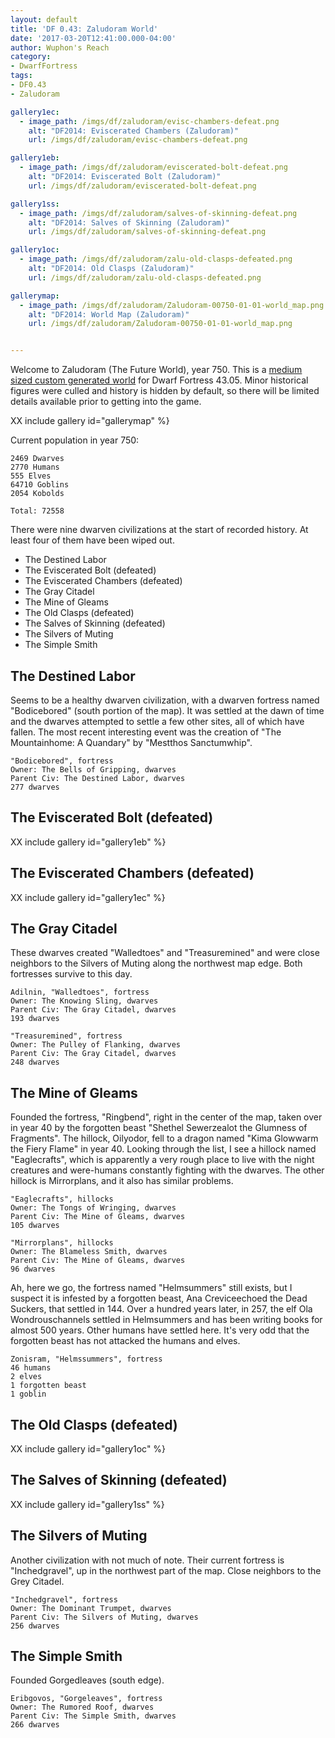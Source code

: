 ```yaml
---
layout: default
title: 'DF 0.43: Zaludoram World'
date: '2017-03-20T12:41:00.000-04:00'
author: Wuphon's Reach
category:
- DwarfFortress
tags:
- DF0.43
- Zaludoram

gallery1ec:
  - image_path: /imgs/df/zaludoram/evisc-chambers-defeat.png
    alt: "DF2014: Eviscerated Chambers (Zaludoram)"
    url: /imgs/df/zaludoram/evisc-chambers-defeat.png

gallery1eb:
  - image_path: /imgs/df/zaludoram/eviscerated-bolt-defeat.png
    alt: "DF2014: Eviscerated Bolt (Zaludoram)"
    url: /imgs/df/zaludoram/eviscerated-bolt-defeat.png

gallery1ss:
  - image_path: /imgs/df/zaludoram/salves-of-skinning-defeat.png
    alt: "DF2014: Salves of Skinning (Zaludoram)"
    url: /imgs/df/zaludoram/salves-of-skinning-defeat.png

gallery1oc:
  - image_path: /imgs/df/zaludoram/zalu-old-clasps-defeated.png
    alt: "DF2014: Old Clasps (Zaludoram)"
    url: /imgs/df/zaludoram/zalu-old-clasps-defeated.png

gallerymap:
  - image_path: /imgs/df/zaludoram/Zaludoram-00750-01-01-world_map.png
    alt: "DF2014: World Map (Zaludoram)"
    url: /imgs/df/zaludoram/Zaludoram-00750-01-01-world_map.png


---
```


Welcome to Zaludoram (The Future World), year 750.  This is a [medium sized custom generated world](/blog/imgs/df/zaludoram/Zaludoram-world_gen_param.txt) for Dwarf Fortress 43.05.  Minor historical figures were culled and history is hidden by default, so there will be limited details available prior to getting into the game.

XX include gallery id="gallerymap" %}

Current population in year 750:

    2469 Dwarves
	2770 Humans
	555 Elves
	64710 Goblins
	2054 Kobolds

	Total: 72558

There were nine dwarven civilizations at the start of recorded history.  At least four of them have been wiped out.

- The Destined Labor
- The Eviscerated Bolt (defeated)
- The Eviscerated Chambers (defeated)
- The Gray Citadel
- The Mine of Gleams
- The Old Clasps (defeated)
- The Salves of Skinning (defeated)
- The Silvers of Muting
- The Simple Smith

## The Destined Labor

Seems to be a healthy dwarven civilization, with a dwarven fortress named "Bodicebored" (south portion of the map).  It was settled at the dawn of time and the dwarves attempted to settle a few other sites, all of which have fallen.  The most recent interesting event was the creation of "The Mountainhome: A Quandary" by "Mestthos Sanctumwhip". 

    "Bodicebored", fortress
	Owner: The Bells of Gripping, dwarves
	Parent Civ: The Destined Labor, dwarves
	277 dwarves

## The Eviscerated Bolt (defeated)

XX include gallery id="gallery1eb" %}

## The Eviscerated Chambers (defeated)

XX include gallery id="gallery1ec" %}

## The Gray Citadel

These dwarves created "Walledtoes" and "Treasuremined" and were close neighbors to the Silvers of Muting along the northwest map edge.  Both fortresses survive to this day.

    Adilnin, "Walledtoes", fortress
	Owner: The Knowing Sling, dwarves
	Parent Civ: The Gray Citadel, dwarves
	193 dwarves

    "Treasuremined", fortress
	Owner: The Pulley of Flanking, dwarves
	Parent Civ: The Gray Citadel, dwarves
	248 dwarves

## The Mine of Gleams

Founded the fortress, "Ringbend", right in the center of the map, taken over in year 40 by the forgotten beast "Shethel Sewerzealot the Glumness of Fragments".  The hillock, Oilyodor, fell to a dragon named "Kima Glowwarm the Fiery Flame" in year 40.  Looking through the list, I see a hillock named "Eaglecrafts", which is apparently a very rough place to live with the night creatures and were-humans constantly fighting with the dwarves.  The other hillock is Mirrorplans, and it also has similar problems.

    "Eaglecrafts", hillocks
	Owner: The Tongs of Wringing, dwarves
	Parent Civ: The Mine of Gleams, dwarves
	105 dwarves

    "Mirrorplans", hillocks
	Owner: The Blameless Smith, dwarves
	Parent Civ: The Mine of Gleams, dwarves
	96 dwarves

Ah, here we go, the fortress named "Helmsummers" still exists, but I suspect it is infested by a forgotten beast, Ana Creviceechoed the Dead Suckers, that settled in 144.  Over a hundred years later, in 257, the elf Ola Wondrouschannels settled in Helmsummers and has been writing books for almost 500 years.  Other humans have settled here.  It's very odd that the forgotten beast has not attacked the humans and elves.

    Zonisram, "Helmssummers", fortress
	46 humans
	2 elves
	1 forgotten beast
	1 goblin

## The Old Clasps (defeated)

XX include gallery id="gallery1oc" %}

## The Salves of Skinning (defeated)

XX include gallery id="gallery1ss" %}

## The Silvers of Muting

Another civilization with not much of note.  Their current fortress is "Inchedgravel", up in the northwest part of the map.  Close neighbors to the Grey Citadel.

    "Inchedgravel", fortress
	Owner: The Dominant Trumpet, dwarves
	Parent Civ: The Silvers of Muting, dwarves
	256 dwarves

## The Simple Smith

Founded Gorgedleaves (south edge).

    Eribgovos, "Gorgeleaves", fortress
	Owner: The Rumored Roof, dwarves
	Parent Civ: The Simple Smith, dwarves
	266 dwarves
